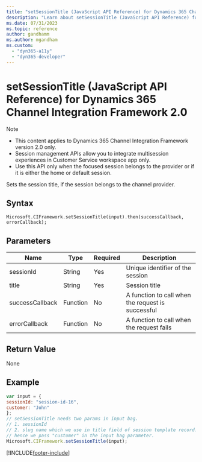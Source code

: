 ```yaml
---
title: "setSessionTitle (JavaScript API Reference) for Dynamics 365 Channel Integration Framework 2.0 | MicrosoftDocs"
description: "Learn about setSessionTitle (JavaScript API Reference) for Dynamics 365 Channel Integration Framework 2.0."
ms.date: 07/31/2023
ms.topic: reference
author: gandhamm
ms.author: mgandham
ms.custom: 
  - "dyn365-a11y"
  - "dyn365-developer"
---
```


# setSessionTitle (JavaScript API Reference) for Dynamics 365 Channel Integration Framework 2.0



 >[!NOTE]
 > - This content applies to Dynamics 365 Channel Integration Framework version 2.0 only.
 > - Session management APIs allow you to integrate multisession experiences in Customer Service workspace app only.
 > - Use this API only when the focused session belongs to the provider or if it is either the home or default session.

Sets the session title, if the session belongs to the channel provider.

## Syntax

`Microsoft.CIFramework.setSessionTitle(input).then(successCallback, errorCallback);`

## Parameters

| **Name**        | **Type** | **Required** | **Description**                                   |
|-----------------|----------|--------------|---------------------------------------------------|
| sessionId       | String   | Yes          | Unique identifier of the session                  |
| title           | String   | Yes          | Session title                                     |
| successCallback | Function | No           | A function to call when the request is successful |
| errorCallback   | Function | No           | A function to call when the request fails         |

## Return Value

None

## Example

```javascript
var input = {
sessionId: "session-id-16",
customer: "John"
};
// setSessionTitle needs two params in input bag.
// 1. sessionId
// 2. slug name which we use in title field of session template record.. In sample, we have given value as "Call from {customer}"
// hence we pass "customer" in the input bag parameter.
Microsoft.CIFramework.setSessionTitle(input);
```


[!INCLUDE[footer-include](../../../../../includes/footer-banner.md)]
